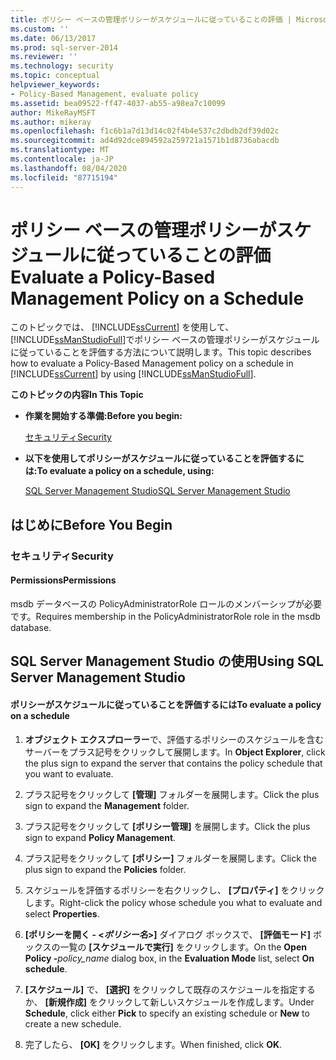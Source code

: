 ```yaml
---
title: ポリシー ベースの管理ポリシーがスケジュールに従っていることの評価 | Microsoft Docs
ms.custom: ''
ms.date: 06/13/2017
ms.prod: sql-server-2014
ms.reviewer: ''
ms.technology: security
ms.topic: conceptual
helpviewer_keywords:
- Policy-Based Management, evaluate policy
ms.assetid: bea09522-ff47-4037-ab55-a98ea7c10099
author: MikeRayMSFT
ms.author: mikeray
ms.openlocfilehash: f1c6b1a7d13d14c02f4b4e537c2dbdb2df39d02c
ms.sourcegitcommit: ad4d92dce894592a259721a1571b1d8736abacdb
ms.translationtype: MT
ms.contentlocale: ja-JP
ms.lasthandoff: 08/04/2020
ms.locfileid: "87715194"
---
```

# <a name="evaluate-a-policy-based-management-policy-on-a-schedule"></a><span data-ttu-id="650d9-102">ポリシー ベースの管理ポリシーがスケジュールに従っていることの評価</span><span class="sxs-lookup"><span data-stu-id="650d9-102">Evaluate a Policy-Based Management Policy on a Schedule</span></span>
  <span data-ttu-id="650d9-103">このトピックでは、 [!INCLUDE[ssCurrent](../../includes/sscurrent-md.md)] を使用して、 [!INCLUDE[ssManStudioFull](../../includes/ssmanstudiofull-md.md)]でポリシー ベースの管理ポリシーがスケジュールに従っていることを評価する方法について説明します。</span><span class="sxs-lookup"><span data-stu-id="650d9-103">This topic describes how to evaluate a Policy-Based Management policy on a schedule in [!INCLUDE[ssCurrent](../../includes/sscurrent-md.md)] by using [!INCLUDE[ssManStudioFull](../../includes/ssmanstudiofull-md.md)].</span></span>  
  
 <span data-ttu-id="650d9-104">**このトピックの内容**</span><span class="sxs-lookup"><span data-stu-id="650d9-104">**In This Topic**</span></span>  
  
-   <span data-ttu-id="650d9-105">**作業を開始する準備:**</span><span class="sxs-lookup"><span data-stu-id="650d9-105">**Before you begin:**</span></span>  
  
     [<span data-ttu-id="650d9-106">セキュリティ</span><span class="sxs-lookup"><span data-stu-id="650d9-106">Security</span></span>](#Security)  
  
-   <span data-ttu-id="650d9-107">**以下を使用してポリシーがスケジュールに従っていることを評価するには:**</span><span class="sxs-lookup"><span data-stu-id="650d9-107">**To evaluate a policy on a schedule, using:**</span></span>  
  
     [<span data-ttu-id="650d9-108">SQL Server Management Studio</span><span class="sxs-lookup"><span data-stu-id="650d9-108">SQL Server Management Studio</span></span>](#SSMSProcedure)  
  
##  <a name="before-you-begin"></a><a name="BeforeYouBegin"></a> <span data-ttu-id="650d9-109">はじめに</span><span class="sxs-lookup"><span data-stu-id="650d9-109">Before You Begin</span></span>  
  
###  <a name="security"></a><a name="Security"></a> <span data-ttu-id="650d9-110">セキュリティ</span><span class="sxs-lookup"><span data-stu-id="650d9-110">Security</span></span>  
  
####  <a name="permissions"></a><a name="Permissions"></a> <span data-ttu-id="650d9-111">Permissions</span><span class="sxs-lookup"><span data-stu-id="650d9-111">Permissions</span></span>  
 <span data-ttu-id="650d9-112">msdb データベースの PolicyAdministratorRole ロールのメンバーシップが必要です。</span><span class="sxs-lookup"><span data-stu-id="650d9-112">Requires membership in the PolicyAdministratorRole role in the msdb database.</span></span>  
  
##  <a name="using-sql-server-management-studio"></a><a name="SSMSProcedure"></a> <span data-ttu-id="650d9-113">SQL Server Management Studio の使用</span><span class="sxs-lookup"><span data-stu-id="650d9-113">Using SQL Server Management Studio</span></span>  
  
#### <a name="to-evaluate-a-policy-on-a-schedule"></a><span data-ttu-id="650d9-114">ポリシーがスケジュールに従っていることを評価するには</span><span class="sxs-lookup"><span data-stu-id="650d9-114">To evaluate a policy on a schedule</span></span>  
  
1.  <span data-ttu-id="650d9-115">**オブジェクト エクスプローラー**で、評価するポリシーのスケジュールを含むサーバーをプラス記号をクリックして展開します。</span><span class="sxs-lookup"><span data-stu-id="650d9-115">In **Object Explorer**, click the plus sign to expand the server that contains the policy schedule that you want to evaluate.</span></span>  
  
2.  <span data-ttu-id="650d9-116">プラス記号をクリックして **[管理]** フォルダーを展開します。</span><span class="sxs-lookup"><span data-stu-id="650d9-116">Click the plus sign to expand the **Management** folder.</span></span>  
  
3.  <span data-ttu-id="650d9-117">プラス記号をクリックして **[ポリシー管理]** を展開します。</span><span class="sxs-lookup"><span data-stu-id="650d9-117">Click the plus sign to expand **Policy Management**.</span></span>  
  
4.  <span data-ttu-id="650d9-118">プラス記号をクリックして **[ポリシー]** フォルダーを展開します。</span><span class="sxs-lookup"><span data-stu-id="650d9-118">Click the plus sign to expand the **Policies** folder.</span></span>  
  
5.  <span data-ttu-id="650d9-119">スケジュールを評価するポリシーを右クリックし、 **[プロパティ]** をクリックします。</span><span class="sxs-lookup"><span data-stu-id="650d9-119">Right-click the policy whose schedule you what to evaluate and select **Properties**.</span></span>  
  
6.  <span data-ttu-id="650d9-120">**[ポリシーを開く - <_ポリシー名_>]** ダイアログ ボックスで、 **[評価モード]** ボックスの一覧の **[スケジュールで実行]** をクリックします。</span><span class="sxs-lookup"><span data-stu-id="650d9-120">On the **Open Policy -**_policy_name_ dialog box, in the **Evaluation Mode** list, select **On schedule**.</span></span>  
  
7.  <span data-ttu-id="650d9-121">**[スケジュール]** で、 **[選択]** をクリックして既存のスケジュールを指定するか、 **[新規作成]** をクリックして新しいスケジュールを作成します。</span><span class="sxs-lookup"><span data-stu-id="650d9-121">Under **Schedule**, click either **Pick** to specify an existing schedule or **New** to create a new schedule.</span></span>  
  
8.  <span data-ttu-id="650d9-122">完了したら、 **[OK]** をクリックします。</span><span class="sxs-lookup"><span data-stu-id="650d9-122">When finished, click **OK**.</span></span>  
  
  
